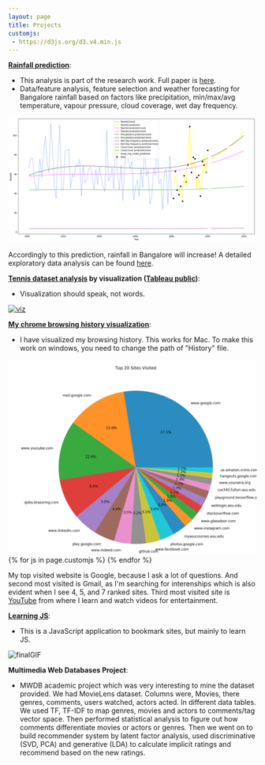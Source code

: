 ```yaml
---
layout: page
title: Projects
customjs:
 - https://d3js.org/d3.v4.min.js
---
```


**[Rainfall prediction](https://github.com/channabasavagola/rainfall-prediction)**:  
- This analysis is part of the research work. Full paper is [here](http://ieeexplore.ieee.org/document/8284469/).  
- Data/feature analysis, feature selection and weather forecasting for Bangalore rainfall based on factors like precipitation, min/max/avg temperature, vapour pressure, cloud coverage, wet day frequency.

<img src="/img/rainfallPredictionImage.png" alt="rainfallPredictionImage" style="width: 700px;"/>

Accordingly to this prediction, rainfall in Bangalore will increase! 
A detailed exploratory data analysis can be found [here](https://github.com/channabasavagola/rainfall-prediction).

**[Tennis dataset analysis](https://github.com/channabasavagola/australianOpen) by visualization ([Tableau public](https://public.tableau.com/profile/channabasava.gola#!/vizhome/10YearsAustralianOpen2008-2017Final/Dashboard1))**:  
- Visualization should speak, not words.

[<img src="/img/viz.png" alt="viz" style="width: 600px;"/>](/img/viz.png)

**[My chrome browsing history visualization](https://github.com/channabasavagola/myBrowsingAnalysis)**:  
- I have visualized my browsing history. This works for Mac. To make this work on windows, you need to change the path of "History" file.

<img src="/img/myTopBrowsingSites.png" alt="myTopBrowsingSites" style="width: 600px;"/>
{% for js in page.customjs %}
<script src="//d3js.org/d3.v3.min.js"></script>
<script type="text/javascript" src="../js/pie.js"></script>  
{% endfor %}

My top visited website is Google, because I ask a lot of questions. And second most visited is Gmail, as I'm searching for interenships which is also evident when I see 4, 5, and 7 ranked sites. Third most visited site is [YouTube](https://www.youtube.com/channel/UCv_l4PAiASca3jzSV5NQ2Lg/playlists?view_as=subscriber) from where I learn and watch videos for entertainment.

**[Learning JS](https://github.com/channabasavagola/myBookmarker)**:  
- This is a JavaScript application to bookmark sites, but mainly to learn JS. 

<img src="/img/finalGIF.gif" alt="finalGIF" style="width: 950px;"/>

**Multimedia Web Databases Project**:  
- MWDB academic project which was very interesting to mine the dataset provided. We had MovieLens dataset. Columns were, Movies, there genres, comments, users watched, actors acted. In different data tables. We used TF, TF-IDF to map genres, movies and actors to comments/tag vector space. Then performed statistical analysis to figure out how comments differentiate movies or actors or genres. Then we went on to build recommender system by latent factor analysis, used discriminative (SVD, PCA) and generative (LDA) to calculate implicit ratings and recommend based on the new ratings.